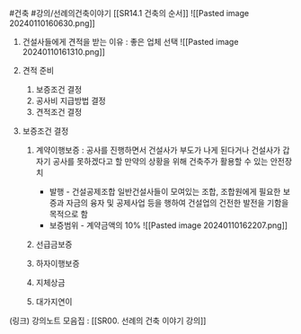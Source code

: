 #건축 #강의/선례의건축이야기 
[[SR14.1 건축의 순서]]
![[Pasted image 20240110160630.png]]
1. 건설사들에게 견적을 받는 이유 : 좋은 업체 선택
	![[Pasted image 20240110161310.png]]
	
2. 견적 준비
	1) 보증조건 결정
	2) 공사비 지급방법 결정
	3) 견적조건 결정
	
3. 보증조건 결정
	1) 계약이행보증
		: 공사를 진행하면서 건설사가 부도가 나게 된다거나 건설사가 갑자기 공사를 못하겠다고 할 만약의 상황을 위해 건축주가 활용할 수 있는 안전장치
		- 발행 - 건설공제조합
			일반건설사들이 모여있는 조합, 조합원에게 필요한 보증과 자금의 융자 및 공제사업 등을 행하여 건설업의 건전한 발전을 기함을 목적으로 함
		- 보증범위 - 계약금액의 10%
		![[Pasted image 20240110162207.png]]
		
	1) 선급금보증
	2) 하자이행보증
	3) 지체상금
	4) 대가지연이



(링크) 강의노트 모음집 : [[SR00. 선례의 건축 이야기 강의]]